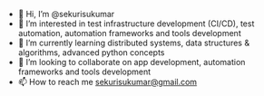 - 👋 Hi, I’m @sekurisukumar
- 👀 I’m interested in test infrastructure development (CI/CD), test automation, automation frameworks and tools development
- 🌱 I’m currently learning distributed systems, data structures & algorithms, advanced python concepts
- 💞️ I’m looking to collaborate on app development, automation frameworks and tools development
- 📫 How to reach me sekurisukumar@gmail.com

<!---
sekurisukumar/sekurisukumar is a ✨ special ✨ repository because its `README.md` (this file) appears on your GitHub profile.
You can click the Preview link to take a look at your changes.
--->

